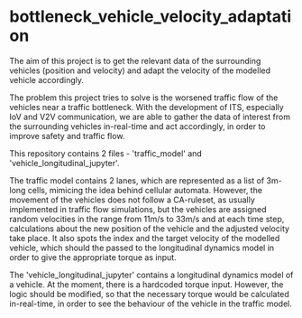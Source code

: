 # bottleneck_vehicle_velocity_adaptation

The aim of this project is to get the relevant data of the surrounding vehicles (position and velocity) and adapt the velocity of the modelled vehicle accordingly.

The problem this project tries to solve is the worsened traffic flow of the vehicles near a traffic bottleneck. With the development of ITS, especially IoV and V2V communication, we are able to gather the data of interest from the surrounding vehicles in-real-time and act accordingly, in order to improve safety and traffic flow.

This repository contains 2 files - 'traffic_model' and 'vehicle_longitudinal_jupyter'. 

The traffic model contains 2 lanes, which are represented as a list of 3m-long cells, mimicing the idea behind cellular automata. However, the movement of the vehicles does not follow a CA-ruleset, as usually implemented in traffic flow simulations, but the vehicles are assigned random velocities in the range from 11m/s to 33m/s and at each time step, calculations about the new position of the vehicle and the adjusted velocity take place. It also spots the index and the target velocity of the modelled vehicle, which should the passed to the longitudinal dynamics model in order to give the appropriate torque as input.

The 'vehicle_longitudinal_jupyter' contains a longitudinal dynamics model of a vehicle. At the moment, there is a hardcoded torque input. However, the logic should be modified, so that the necessary torque would be calculated in-real-time, in order to see the behaviour of the vehicle in the traffic model.
